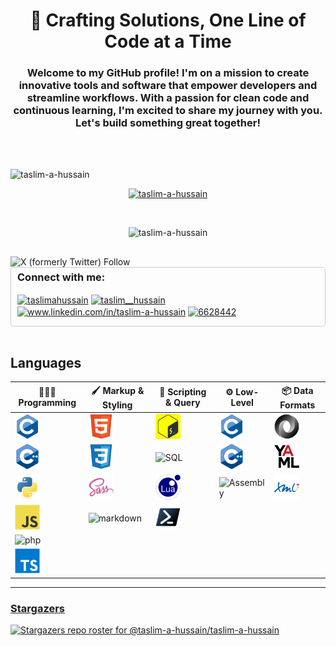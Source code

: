 <h1 align="center">🚀 Crafting Solutions, One Line of Code at a Time</h1>
<h3 align="center">Welcome to my GitHub profile! I'm on a mission to create innovative tools and software that empower developers and streamline workflows. With a passion for clean code and continuous learning, I'm excited to share my journey with you. Let's build something great together!</h3>

<br /><br />

<p align="left"> <img src="https://komarev.com/ghpvc/?username=taslim-a-hussain&label=Profile%20views&color=0e75b6&style=flat" alt="taslim-a-hussain" /> </p>

<div style="width: 100%;">
<p align="center"> <a href="https://github.com/ryo-ma/github-profile-trophy"><img src="https://github-profile-trophy.vercel.app/?username=taslim-a-hussain&theme=onedark" alt="taslim-a-hussain" /></a> </p>
</div>

<br />

<!-- <div align="center">
  <img src="https://github-readme-stats.vercel.app/api?username=taslim-a-hussain&hide_title=false&hide_rank=false&show_icons=true&include_all_commits=true&count_private=true&disable_animations=false&theme=dracula&locale=en&hide_border=false&order=1" height="150" alt="stats graph"  />
</div> -->
<p align="center"><img src="https://github-readme-streak-stats.herokuapp.com/?user=taslim-a-hussain&theme=onedark" alt="taslim-a-hussain" /></p>

##

<div style="cursor: pointer;">
<img alt="X (formerly Twitter) Follow" src="https://img.shields.io/twitter/follow/Taslim__Hussain?style=social&label=Follow%3A%20Taslim__Hussain">
</div>

<div style="border: 1px solid #ccc; padding: 10px; border-radius: 5px; padding: 0 10px;">
<h3 style="margin-top: 5px;">Connect with me:</h3>
<p align="left">
<a href="https://dev.to/taslimahussain" target="blank"><img align="center" src="https://raw.githubusercontent.com/rahuldkjain/github-profile-readme-generator/master/src/images/icons/Social/devto.svg" alt="taslimahussain" height="30" width="40" /></a>
<a href="https://twitter.com/taslim__hussain" target="blank"><img align="center" src="https://raw.githubusercontent.com/rahuldkjain/github-profile-readme-generator/master/src/images/icons/Social/twitter.svg" alt="taslim__hussain" height="30" width="40" /></a>
<a href="https://www.linkedin.com/in/taslim-a-hussain" target="blank"><img align="center" src="https://raw.githubusercontent.com/rahuldkjain/github-profile-readme-generator/master/src/images/icons/Social/linked-in-alt.svg" alt="www.linkedin.com/in/taslim-a-hussain" height="30" width="40" /></a>
<a href="https://stackoverflow.com/users/6628442" target="blank"><img align="center" src="https://raw.githubusercontent.com/rahuldkjain/github-profile-readme-generator/master/src/images/icons/Social/stack-overflow.svg" alt="6628442" height="30" width="40" /></a>
</p>
</div>


<br />
 
 ## Languages
| 👨🏽‍💻 Programming | 🖌️ Markup & Styling | 📜 Scripting & Query | ⚙️ Low-Level | 📦 Data Formats | 
| -------------- | ------------------- | -------------------- | ------------ | --------------- |
| <img width="40" src="https://raw.githubusercontent.com/devicons/devicon/master/icons/c/c-original.svg" alt="C"> | <img width="40" src="https://raw.githubusercontent.com/devicons/devicon/master/icons/html5/html5-original.svg" alt="HTML"> | <img width="40" src="./assets/bash.png" alt="Bash"> | <img width="40" src="https://raw.githubusercontent.com/devicons/devicon/master/icons/c/c-original.svg" alt="C"> | <img width="40" src="https://raw.githubusercontent.com/devicons/devicon/master/icons/json/json-original.svg" alt="JSON"> |
| <img width="40" src="https://raw.githubusercontent.com/devicons/devicon/master/icons/cplusplus/cplusplus-original.svg" alt="C++"> | <img width="40" src="https://raw.githubusercontent.com/devicons/devicon/master/icons/css3/css3-original.svg" alt="CSS"> | <img width="40" src="https://cdn-icons-png.freepik.com/512/4492/4492311.png" alt="SQL"> | <img width="40" src="https://raw.githubusercontent.com/devicons/devicon/master/icons/cplusplus/cplusplus-original.svg" alt="C++"> | <img width="40" src="https://raw.githubusercontent.com/devicons/devicon/master/icons/yaml/yaml-original.svg" alt="yaml"> |
| <img width="40" src="https://raw.githubusercontent.com/devicons/devicon/master/icons/python/python-original.svg" alt="Python"> | <img width="40" src="https://raw.githubusercontent.com/devicons/devicon/master/icons/sass/sass-original.svg" alt="Sass"> | <img width="40" src="https://raw.githubusercontent.com/devicons/devicon/master/icons/lua/lua-original.svg" alt="Lua"> | <img width="40" src="https://static-00.iconduck.com/assets.00/assembly-icon-1024x1024-lc5e1bk1.png" alt="Assembly"> | <img width="40" src="https://raw.githubusercontent.com/devicons/devicon/master/icons/xml/xml-original.svg" alt="XML"> |
| <img width="40" src="https://raw.githubusercontent.com/devicons/devicon/master/icons/javascript/javascript-original.svg" alt="javascript"> | <img width="40" src="https://cdn.icon-icons.com/icons2/2699/PNG/512/markdown_here_logo_icon_169967.png" alt="markdown"> | <img width="40" src="https://raw.githubusercontent.com/devicons/devicon/master/icons/powershell/powershell-original.svg" alt="powershell"> |  |  |
| <img width="40" src="https://banner2.cleanpng.com/20201211/qja/transparent-web-development-icon-php-programming-language-icon-5fd3da4691fd35.262333681607719494598.jpg" alt="php"> |  |  |  |  |
| <img width="40" src="https://raw.githubusercontent.com/devicons/devicon/master/icons/typescript/typescript-original.svg" alt="typescript"> |  |  |  |  |


<hr />


<!-- <p><img align="right" src="https://github-readme-streak-stats.herokuapp.com/?user=taslim-a-hussain&theme=onedark" alt="taslim-a-hussain" /></p> -->

### [Stargazers](https://github.com/taslim-a-hussain/taslim-a-hussain/stargazers)
[![Stargazers repo roster for @taslim-a-hussain/taslim-a-hussain](https://reporoster.com/stars/dark/notext/taslim-a-hussain/taslim-a-hussain)](https://github.com/taslim-a-hussain/taslim-a-hussain/stargazers)

<!-- <p align="center"><a href="https://ko-fi.com/taslimhussain"> <img align="left" src="https://cdn.ko-fi.com/cdn/kofi3.png?v=3" height="50" width="210" alt="taslimhussain" /></a></p> -->

